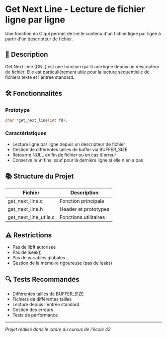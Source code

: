 # Get Next Line - Lecture de fichier ligne par ligne

Une fonction en C qui permet de lire le contenu d'un fichier ligne par ligne à partir d'un descripteur de fichier.

## 📝 Description

Get Next Line (GNL) est une fonction qui lit une ligne depuis un descripteur de fichier. Elle est particulièrement utile pour la lecture séquentielle de fichiers texte et l'entrée standard.

## 🛠️ Fonctionnalités

### Prototype
```c
char *get_next_line(int fd);
```

### Caractéristiques
- Lecture ligne par ligne depuis un descripteur de fichier
- Gestion de différentes tailles de buffer via BUFFER_SIZE
- Retourne NULL en fin de fichier ou en cas d'erreur
- Conserve le \n final sauf pour la dernière ligne si elle n'en a pas

## 📚 Structure du Projet

| Fichier | Description |
|---------|-------------|
| get_next_line.c | Fonction principale |
| get_next_line.h | Header et prototypes |
| get_next_line_utils.c | Fonctions utilitaires |


## ⚠️ Restrictions

- Pas de libft autorisée
- Pas de lseek()
- Pas de variables globales
- Gestion de la mémoire rigoureuse (pas de leaks)

## 🔍 Tests Recommandés

- Différentes tailles de BUFFER_SIZE
- Fichiers de différentes tailles
- Lecture depuis l'entrée standard
- Gestion des erreurs
- Tests de performance

---
*Projet réalisé dans le cadre du cursus de l'école 42*
